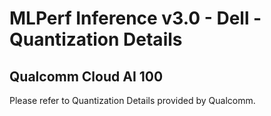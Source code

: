 # MLPerf Inference v3.0 - Dell - Quantization Details

## Qualcomm Cloud AI 100

Please refer to Quantization Details provided by Qualcomm.
